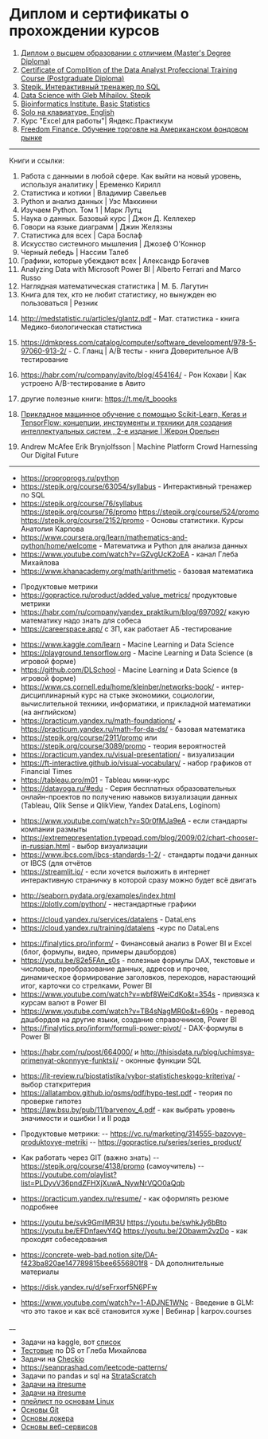 # Диплом и сертификаты о прохождении курсов
1. [Диплом о высшем образовании с отличием (Master's Degree Diploma)](https://github.com/Yourius/Certificates/blob/main/diploma_RU.jpg)
2. [Certificate of Complition of the Data Analyst Profeccional Training Course (Postgraduate Diploma)](https://github.com/Yourius/Certificates/blob/main/certificate_yandex_practicum_internship.pdf)
3. [Stepik. Интерактивный тренажер по SQL](https://github.com/Yourius/Certificates/blob/main/stepik_certificate_sql.pdf)
4. [Data Science with Gleb Mihailov. Stepik](https://github.com/Yourius/Certificates/blob/main/stepik-certificate-113596-4e38f99.pdf)
5. [Bioinformatics Institute. Basic Statistics](https://github.com/Yourius/Certificates/blob/main/stepik-certificate-76-7ea22ea.pdf)
6. [Solo на клавиатуре. English](https://github.com/Yourius/Certificates/blob/main/Solo_typing_EN.pdf)
7. Курс "Excel для работы"| Яндекс.Практикум
8. [Freedom Finance. Обучение торговле на Американском фондовом рынке](https://github.com/Yourius/Certificates/blob/main/freedom_cert.jpg)


___

Книги и ссылки:

01. Работа с данными в любой сфере. Как выйти на новый уровень, используя аналитику | Еременко Кирилл
02. Статистика и котики | Владимир Савельев
03. Python и анализ данных |  Уэс Маккинни
03. Изучаем Python. Том 1 | Марк Лутц
04. Наука о данных. Базовый курс | Джон Д. Келлехер 
05. Говори на языке диаграмм | Джин Желязны
06. Статистика для всех | Сара Бослаф
07. Искусство системного мышления | Джозеф О'Коннор
08. Черный лебедь | Нассим Талеб
09. Графики, которые убеждают всех | Александр Богачев
10. Analyzing Data with Microsoft Power BI | Alberto Ferrari and Marco Russo
11. Наглядная математическая статистика | М. Б. Лагутин
12. Книга для тех, кто не любит статистику, но вынужден ею пользоваться | Резник
>
14. http://medstatistic.ru/articles/glantz.pdf - Мат. статистика - книга Медико-биологическая статистика
15. https://dmkpress.com/catalog/computer/software_development/978-5-97060-913-2/ - С. Гланц | A/B тесты - книга Доверительное A/B тестирование
16. https://habr.com/ru/company/avito/blog/454164/ - Рон Кохави | Как устроено A/B-тестирование в Авито
17. другие полезные книги: https://t.me/it_boooks

18. [Прикладное машинное обучение с помощью Scikit-Learn, Keras и TensorFlow: концепции, инструменты и техники для создания интеллектуальных систем , 2-е издание | Жерон Орельен](https://www.ozon.ru/product/prikladnoe-mashinnoe-obuchenie-s-pomoshchyu-scikit-learn-keras-i-tensorflow-kontseptsii-207392052/?oos_search=false&sh=8_gZy0SfXg)
19. Andrew McAfee Erik Brynjolfsson | Machine Platform Crowd Harnessing Our Digital Future

___

- https://proproprogs.ru/python
- https://stepik.org/course/63054/syllabus - Интерактивный тренажер по SQL
- https://stepik.org/course/76/syllabus https://stepik.org/course/76/promo https://stepik.org/course/524/promo https://stepik.org/course/2152/promo - Основы статистики. Курсы Анатолия Карпова
- https://www.coursera.org/learn/mathematics-and-python/home/welcome - Математика и Python для анализа данных
- https://www.youtube.com/watch?v=GZvgUcK2oEA - канал Глеба Михайлова   
- https://www.khanacademy.org/math/arithmetic - базовая математика  
>

- Продуктовые метрики
- https://gopractice.ru/product/added_value_metrics/ продуктовые метрики
- https://habr.com/ru/company/yandex_praktikum/blog/697092/ какую математику надо знать для собеса
- https://careerspace.app/ с ЗП, как работает АБ -тестирование
>
- https://www.kaggle.com/learn - Macine Learning и Data Science
- https://playground.tensorflow.org - Macine Learning и Data Sciеnce (в игровой форме)
- https://github.com/DLSchool - Macine Learning и Data Science (в игровой форме)
- https://www.cs.cornell.edu/home/kleinber/networks-book/ - интер-дисциплинарный курс на стыке экономики, социологии, вычислительной техники, информатики, и прикладной математики (на английском)
- https://practicum.yandex.ru/math-foundations/ + https://practicum.yandex.ru/math-for-da-ds/ - базовая математика
- https://stepik.org/course/2911/promo или https://stepik.org/course/3089/promo - теория вероятностей
- https://practicum.yandex.ru/visual-presentation/  - визуализации
- https://ft-interactive.github.io/visual-vocabulary/ - набор графиков от Financial Times
- https://tableau.pro/m01  - Tableau мини-курс
- https://datayoga.ru/#edu - Серия бесплатных образовательных онлайн-проектов по получению навыков визуализации данных (Tableau, Qlik Sense
и QlikView, Yandex DataLens, Loginom)
>
- https://www.youtube.com/watch?v=S0r0fMJa9eA - если стандарты компании размыты
- https://extremepresentation.typepad.com/blog/2009/02/chart-chooser-in-russian.html - выбор визуализации
- https://www.ibcs.com/ibcs-standards-1-2/ - стандарты подачи данных от IBCS (для отчётов
- https://streamlit.io/ - если хочется выложить в интернет интерактивную страничку в которой сразу можно будет всё двигать
>
- http://seaborn.pydata.org/examples/index.html https://plotly.com/python/ - нестандартные графики
>
- https://cloud.yandex.ru/services/datalens - DataLens
- https://cloud.yandex.ru/training/datalens -курс по DataLens
>
- https://finalytics.pro/inform/ - Финансовый анализ в Power BI и Excel (блог, формулы, видео, примеры дашбордов)
- https://youtu.be/82e5FAn_s0s - полезные формулы DAX, текстовые и числовые, преобразование данных, адресов и прочее, динамическое формирование заголовков, переходов, нарастающий итог, карточки со стрелками, Power BI 
- https://www.youtube.com/watch?v=wbf8WeiCdKo&t=354s - привязка к курсам валют в Power BI
- https://www.youtube.com/watch?v=TB4sNagMR0o&t=690s - перевод дашбордов на другие языки, создание справочников, Power BI
- https://finalytics.pro/inform/formuli-power-pivot/ - DAX-формулы в Power BI
>
- https://habr.com/ru/post/664000/ и http://thisisdata.ru/blog/uchimsya-primenyat-okonnyye-funktsii/ - оконные функции SQL
>
-  https://lit-review.ru/biostatistika/vybor-statisticheskogo-kriteriya/ - выбор статкритерия
-  https://allatambov.github.io/psms/pdf/hypo-test.pdf - теория по проверке гипотез
-  https://law.bsu.by/pub/11/barvenov_4.pdf - как выбрать уровень значимости и ошибки I и II рода
>
- Продуктовые метрики:
--    https://vc.ru/marketing/314555-bazovye-produktovye-metriki
--    https://gopractice.ru/series/series_product/
>
- Как работать через GIT (важно знать)
--    https://stepik.org/course/4138/promo (самоучитель)
--    https://youtube.com/playlist?list=PLDyvV36pndZFHXjXuwA_NywNrVQO0aQqb
> 
- https://practicum.yandex.ru/resume/ - как оформлять резюме подробнее
- https://youtu.be/svk9GmIMR3U https://youtu.be/swhkJy6bBto https://youtu.be/EFDnfaevY4Q https://youtu.be/2Obawm2vzDo - как проходят собеседования
- https://concrete-web-bad.notion.site/DA-f423ba820ae147789815bee6556801f8 - DA дополнительные материалы
- https://disk.yandex.ru/d/seFrxorf5N6PFw

- https://www.youtube.com/watch?v=1-ADJNE1WNc - Введение в GLM: что это такое и как всё становится хуже | Вебинар | karpov.courses

__
- Задачи на kaggle, вот [список](https://www.kaggle.com/getting-started/114864)
- [Тестовые](https://www.youtube.com/playlist?list=PLQJ7ptkRY-xbefSg1XN3FA-SdSRFcCQfn) по DS от Глеба Михайлова
- Задачи на [Checkio](https://checkio.org/)
- https://seanprashad.com/leetcode-patterns/
- Задачи по pandas и sql на [StrataScratch](https://www.stratascratch.com/?via=gleb)
- [Задачи на itresume](https://itresume.ru/)
- [Задачи на itresume](https://seanprashad.com/leetcode-patterns/)
- [плейлист по основам Linux](https://www.youtube.com/playlist?list=PLQJ7ptkRY-xZ4qiXlmQQLgAPyXJhQ7HxZ)
- [Основы Git](https://www.youtube.com/watch?v=0cGIiA0AjNw)
- [Основы докера](https://www.youtube.com/playlist?list=PLQJ7ptkRY-xbR0ka2TUxJkXna40XWu92m)
- [Основы веб-сервисов](https://www.youtube.com/playlist?list=PLQJ7ptkRY-xYLEAC5Y_sKqrJ9RA-U7Dja)

